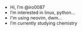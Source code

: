 - Hi, I’m @iro0087
- I’m interested in linux, python...
- I'm using neovim, dwm...
- I’m currently studying chemistry

<!---
iro0087/iro0087 is a ✨ special ✨ repository because its `README.md` (this file) appears on your GitHub profile.
You can click the Preview link to take a look at your changes.
--->
